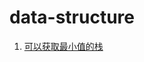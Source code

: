 # data-structure

1. [可以获取最小值的栈](https://github.com/deykenlee/data-structure/blob/master/code-review/GetMinStack.java)

